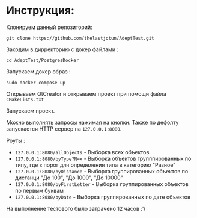 <h1>Инструкция:</h1>

Клонируем данный репозиторий:
```
git clone https://github.com/thelastjotun/AdeptTest.git
```

Заходим в дирректорию с докер файлами :
```
cd AdeptTest/PostgresDocker
```

Запускаем докер образ :
```
sudo docker-compose up
```

Открываем QtCreator и открываем проект при помощи файла ```CMakeLists.txt```

Запускаем проект.

Можно выполнять запросы нажимая на кнопки. Также по дефолту запускается HTTP сервер на ```127.0.0.1:8080```.

Роуты : 
- ```127.0.0.1:8080/allObjects``` - Выборка всех объектов
- ```127.0.0.1:8080/byType?N=x``` - Выборка объектов групппированных по типу, где ```x``` порог для определения типа в категорию "Разное"
- ```127.0.0.1:8080/byDistance``` - Выборка группированных объектов по дистанци "До 100", "До 1000", "До 10000"
- ```127.0.0.1:8080/byFirstLetter``` - Выборка группированных объектов по первым буквам
- ```127.0.0.1:8080/byDate``` - Выборка группированных по дате объектов

На выполнение тестового было затрачено 12 часов :'(
